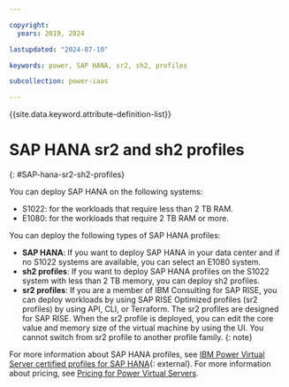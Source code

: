 ```yaml
---

copyright:
  years: 2019, 2024

lastupdated: "2024-07-10"

keywords: power, SAP HANA, sr2, sh2, profiles

subcollection: power-iaas

---
```


{{site.data.keyword.attribute-definition-list}}

# SAP HANA sr2 and sh2 profiles
{: #SAP-hana-sr2-sh2-profiles}



You can deploy SAP HANA on the following systems:

* S1022: for the workloads that require less than 2 TB RAM.
* E1080: for the workloads that require 2 TB RAM or more.

You can deploy the following types of SAP HANA profiles:

* **SAP HANA**: If you want to deploy SAP HANA in your data center and if no S1022 systems are available, you can select an E1080 system.
* **sh2 profiles**: If you want to deploy SAP HANA profiles on the S1022 system with less than 2 TB memory, you can deploy sh2 profiles.
* **sr2 profiles**: If you are a member of IBM Consulting for SAP RISE, you can deploy workloads by using SAP RISE Optimized profiles (sr2 profiles) by using API, CLI, or Terraform. The sr2 profiles are designed for SAP RISE. When the sr2 profile is deployed, you can edit the core value and memory size of the virtual machine by using the UI.
    You cannot switch from sr2 profile to another profile family.
    {: note}

For more information about SAP HANA profiles, see [IBM Power Virtual Server certified profiles for SAP HANA](https://cloud.ibm.com/docs/sap?topic=sap-hana-iaas-offerings-profiles-power-vs){: external}. For more information about pricing, see [Pricing for Power Virtual Servers](/docs/power-iaas?topic=power-iaas-pricing-virtual-server-on-cloud).
